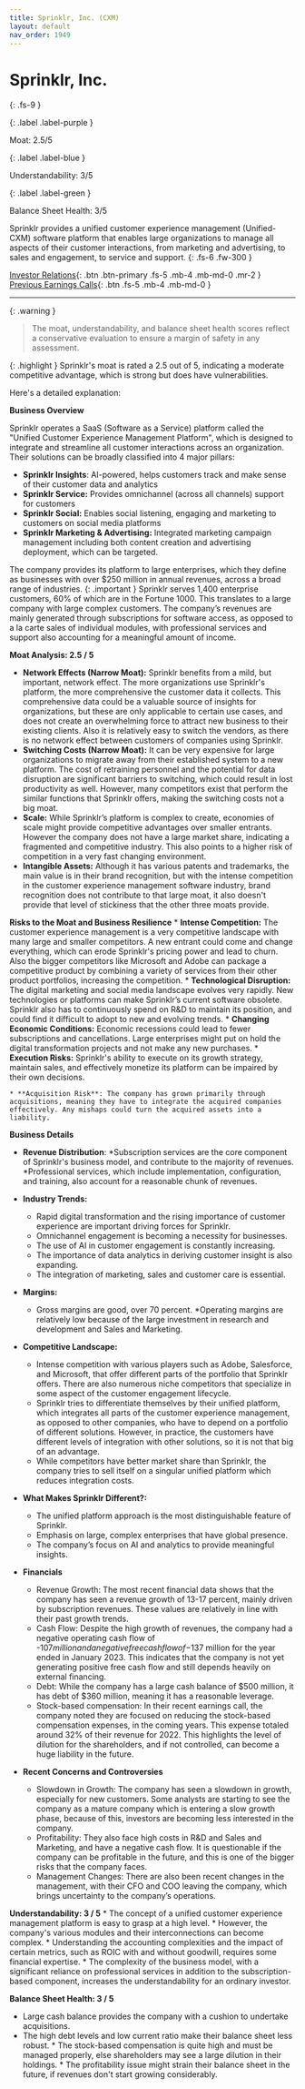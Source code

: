 ```yaml
---
title: Sprinklr, Inc. (CXM)
layout: default
nav_order: 1949
---
```


# Sprinklr, Inc.
{: .fs-9 }

{: .label .label-purple }

Moat: 2.5/5

{: .label .label-blue }

Understandability: 3/5

{: .label .label-green }

Balance Sheet Health: 3/5

Sprinklr provides a unified customer experience management (Unified-CXM) software platform that enables large organizations to manage all aspects of their customer interactions, from marketing and advertising, to sales and engagement, to service and support.
{: .fs-6 .fw-300 }

[Investor Relations](https://www.google.com/search?q=CXM+investor+relations){: .btn .btn-primary .fs-5 .mb-4 .mb-md-0 .mr-2 }
[Previous Earnings Calls](https://discountingcashflows.com/company/CXM/transcripts/){: .btn .fs-5 .mb-4 .mb-md-0 }

---

{: .warning }
>The moat, understandability, and balance sheet health scores reflect a conservative evaluation to ensure a margin of safety in any assessment.



{: .highlight }
Sprinklr's moat is rated a 2.5 out of 5, indicating a moderate competitive advantage, which is strong but does have vulnerabilities.

Here's a detailed explanation:

**Business Overview**

Sprinklr operates a SaaS (Software as a Service) platform called the "Unified Customer Experience Management Platform", which is designed to integrate and streamline all customer interactions across an organization. Their solutions can be broadly classified into 4 major pillars:
*   **Sprinklr Insights**: AI-powered, helps customers track and make sense of their customer data and analytics
*   **Sprinklr Service:** Provides omnichannel (across all channels) support for customers
*   **Sprinklr Social:** Enables social listening, engaging and marketing to customers on social media platforms
*   **Sprinklr Marketing & Advertising:** Integrated marketing campaign management including both content creation and advertising deployment, which can be targeted.

The company provides its platform to large enterprises, which they define as businesses with over $250 million in annual revenues, across a broad range of industries.
{: .important }
Sprinklr serves 1,400 enterprise customers, 60% of which are in the Fortune 1000. This translates to a large company with large complex customers.
The company’s revenues are mainly generated through subscriptions for software access, as opposed to a la carte sales of individual modules, with professional services and support also accounting for a meaningful amount of income.

**Moat Analysis: 2.5 / 5**

*   **Network Effects (Narrow Moat):** Sprinklr benefits from a mild, but important, network effect. The more organizations use Sprinklr's platform, the more comprehensive the customer data it collects. This comprehensive data could be a valuable source of insights for organizations, but these are only applicable to certain use cases, and does not create an overwhelming force to attract new business to their existing clients. Also it is relatively easy to switch the vendors, as there is no network effect between customers of companies using Sprinklr.
*    **Switching Costs (Narrow Moat):** It can be very expensive for large organizations to migrate away from their established system to a new platform. The cost of retraining personnel and the potential for data disruption are significant barriers to switching, which could result in lost productivity as well. However, many competitors exist that perform the similar functions that Sprinklr offers, making the switching costs not a big moat.
*  **Scale:** While Sprinklr’s platform is complex to create, economies of scale might provide competitive advantages over smaller entrants. However the company does not have a large market share, indicating a fragmented and competitive industry. This also points to a higher risk of competition in a very fast changing environment.
* **Intangible Assets:** Although it has various patents and trademarks, the main value is in their brand recognition, but with the intense competition in the customer experience management software industry, brand recognition does not contribute to that large moat, it also doesn't provide that level of stickiness that the other three moats provide.
 
**Risks to the Moat and Business Resilience**
    * **Intense Competition:** The customer experience management is a very competitive landscape with many large and smaller competitors. A new entrant could come and change everything, which can erode Sprinklr's pricing power and lead to churn. Also the bigger competitors like Microsoft and Adobe can package a competitive product by combining a variety of services from their other product portfolios, increasing the competition. 
    *   **Technological Disruption:** The digital marketing and social media landscape evolves very rapidly. New technologies or platforms can make Sprinklr’s current software obsolete. Sprinklr also has to continuously spend on R&D to maintain its position, and could find it difficult to adopt to new and evolving trends.
    * **Changing Economic Conditions:** Economic recessions could lead to fewer subscriptions and cancellations. Large enterprises might put on hold the digital transformation projects and not make any new purchases.
    *   **Execution Risks:** Sprinklr's ability to execute on its growth strategy, maintain sales, and effectively monetize its platform can be impaired by their own decisions.
  
    * **Acquisition Risk**: The company has grown primarily through acquisitions, meaning they have to integrate the acquired companies effectively. Any mishaps could turn the acquired assets into a liability.

**Business Details**
  
* **Revenue Distribution**: 
    *Subscription services are the core component of Sprinklr's business model, and contribute to the majority of revenues.
    *Professional services, which include implementation, configuration, and training, also account for a reasonable chunk of revenues.

*   **Industry Trends:**
     * Rapid digital transformation and the rising importance of customer experience are important driving forces for Sprinklr. 
     * Omnichannel engagement is becoming a necessity for businesses.
     * The use of AI in customer engagement is constantly increasing.
     * The importance of data analytics in deriving customer insight is also expanding.
     * The integration of marketing, sales and customer care is essential.
*   **Margins:**
    * Gross margins are good, over 70 percent.
    *Operating margins are relatively low because of the large investment in research and development and Sales and Marketing.

*   **Competitive Landscape:**
     *  Intense competition with various players such as Adobe, Salesforce, and Microsoft, that offer different parts of the portfolio that Sprinklr offers. There are also numerous niche competitors that specialize in some aspect of the customer engagement lifecycle.
    *   Sprinklr tries to differentiate themselves by their unified platform, which integrates all parts of the customer experience management, as opposed to other companies, who have to depend on a portfolio of different solutions. However, in practice, the customers have different levels of integration with other solutions, so it is not that big of an advantage.
    * While competitors have better market share than Sprinklr, the company tries to sell itself on a singular unified platform which reduces integration costs.

*   **What Makes Sprinklr Different?:**
     *  The unified platform approach is the most distinguishable feature of Sprinklr.
     * Emphasis on large, complex enterprises that have global presence.
     * The company’s focus on AI and analytics to provide meaningful insights.

* **Financials**

  * Revenue Growth: The most recent financial data shows that the company has seen a revenue growth of 13-17 percent, mainly driven by subscription revenues. These values are relatively in line with their past growth trends.
  * Cash Flow: Despite the high growth of revenues, the company had a negative operating cash flow of -$107 million and a negative free cash flow of -$137 million for the year ended in January 2023. This indicates that the company is not yet generating positive free cash flow and still depends heavily on external financing. 
  * Debt: While the company has a large cash balance of $500 million, it has debt of $360 million, meaning it has a reasonable leverage. 
  * Stock-based compensation: In their recent earnings call, the company noted they are focused on reducing the stock-based compensation expenses, in the coming years. This expense totaled around 32% of their revenue for 2022. This highlights the level of dilution for the shareholders, and if not controlled, can become a huge liability in the future.

* **Recent Concerns and Controversies**
  *  Slowdown in Growth: The company has seen a slowdown in growth, especially for new customers. Some analysts are starting to see the company as a mature company which is entering a slow growth phase, because of this, investors are becoming less interested in the company.
    *   Profitability: They also face high costs in R&D and Sales and Marketing, and have a negative cash flow. It is questionable if the company can be profitable in the future, and this is one of the bigger risks that the company faces.
   * Management Changes: There are also been recent changes in the management, with their CFO and COO leaving the company, which brings uncertainty to the company’s operations.

**Understandability: 3 / 5**
    *   The concept of a unified customer experience management platform is easy to grasp at a high level.
     * However, the company's various modules and their interconnections can become complex.
    *  Understanding the accounting complexities and the impact of certain metrics, such as ROIC with and without goodwill, requires some financial expertise.
    * The complexity of the business model, with a significant reliance on professional services in addition to the subscription-based component, increases the understandability for an ordinary investor.

**Balance Sheet Health: 3 / 5**
   *   Large cash balance provides the company with a cushion to undertake acquisitions.
   *   The high debt levels and low current ratio make their balance sheet less robust.
    *   The stock-based compensation is quite high and must be managed properly, else shareholders may see a large dilution in their holdings.
     * The profitability issue might strain their balance sheet in the future, if revenues don't start growing considerably.